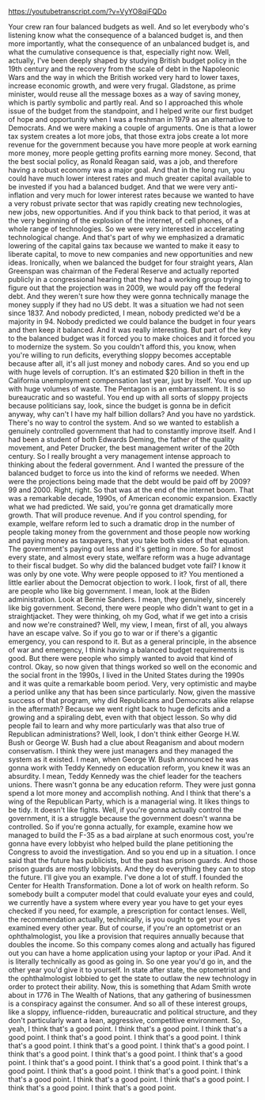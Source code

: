 https://youtubetranscript.com/?v=VyYO8qiFQDo

 Your crew ran four balanced budgets as well. And so let everybody who's listening know what the consequence of a balanced budget is, and then more importantly, what the consequence of an unbalanced budget is, and what the cumulative consequence is that, especially right now. Well, actually, I've been deeply shaped by studying British budget policy in the 19th century and the recovery from the scale of debt in the Napoleonic Wars and the way in which the British worked very hard to lower taxes, increase economic growth, and were very frugal. Gladstone, as prime minister, would reuse all the message boxes as a way of saving money, which is partly symbolic and partly real. And so I approached this whole issue of the budget from the standpoint, and I helped write our first budget of hope and opportunity when I was a freshman in 1979 as an alternative to Democrats. And we were making a couple of arguments. One is that a lower tax system creates a lot more jobs, that those extra jobs create a lot more revenue for the government because you have more people at work earning more money, more people getting profits earning more money. Second, that the best social policy, as Ronald Reagan said, was a job, and therefore having a robust economy was a major goal. And that in the long run, you could have much lower interest rates and much greater capital available to be invested if you had a balanced budget. And that we were very anti-inflation and very much for lower interest rates because we wanted to have a very robust private sector that was rapidly creating new technologies, new jobs, new opportunities. And if you think back to that period, it was at the very beginning of the explosion of the internet, of cell phones, of a whole range of technologies. So we were very interested in accelerating technological change. And that's part of why we emphasized a dramatic lowering of the capital gains tax because we wanted to make it easy to liberate capital, to move to new companies and new opportunities and new ideas. Ironically, when we balanced the budget for four straight years, Alan Greenspan was chairman of the Federal Reserve and actually reported publicly in a congressional hearing that they had a working group trying to figure out that the projection was in 2009, we would pay off the federal debt. And they weren't sure how they were gonna technically manage the money supply if they had no US debt. It was a situation we had not seen since 1837. And nobody predicted, I mean, nobody predicted we'd be a majority in 94. Nobody predicted we could balance the budget in four years and then keep it balanced. And it was really interesting. But part of the key to the balanced budget was it forced you to make choices and it forced you to modernize the system. So you couldn't afford this, you know, when you're willing to run deficits, everything sloppy becomes acceptable because after all, it's all just money and nobody cares. And so you end up with huge levels of corruption. It's an estimated $20 billion in theft in the California unemployment compensation last year, just by itself. You end up with huge volumes of waste. The Pentagon is an embarrassment. It is so bureaucratic and so wasteful. You end up with all sorts of sloppy projects because politicians say, look, since the budget is gonna be in deficit anyway, why can't I have my half billion dollars? And you have no yardstick. There's no way to control the system. And so we wanted to establish a genuinely controlled government that had to constantly improve itself. And I had been a student of both Edwards Deming, the father of the quality movement, and Peter Drucker, the best management writer of the 20th century. So I really brought a very management intense approach to thinking about the federal government. And I wanted the pressure of the balanced budget to force us into the kind of reforms we needed. When were the projections being made that the debt would be paid off by 2009? 99 and 2000. Right, right. So that was at the end of the internet boom. That was a remarkable decade, 1990s, of American economic expansion. Exactly what we had predicted. We said, you're gonna get dramatically more growth. That will produce revenue. And if you control spending, for example, welfare reform led to such a dramatic drop in the number of people taking money from the government and those people now working and paying money as taxpayers, that you take both sides of that equation. The government's paying out less and it's getting in more. So for almost every state, and almost every state, welfare reform was a huge advantage to their fiscal budget. So why did the balanced budget vote fail? I know it was only by one vote. Why were people opposed to it? You mentioned a little earlier about the Democrat objection to work. I look, first of all, there are people who like big government. I mean, look at the Biden administration. Look at Bernie Sanders. I mean, they genuinely, sincerely like big government. Second, there were people who didn't want to get in a straightjacket. They were thinking, oh my God, what if we get into a crisis and now we're constrained? Well, my view, I mean, first of all, you always have an escape valve. So if you go to war or if there's a gigantic emergency, you can respond to it. But as a general principle, in the absence of war and emergency, I think having a balanced budget requirements is good. But there were people who simply wanted to avoid that kind of control. Okay, so now given that things worked so well on the economic and the social front in the 1990s, I lived in the United States during the 1990s and it was quite a remarkable boom period. Very, very optimistic and maybe a period unlike any that has been since particularly. Now, given the massive success of that program, why did Republicans and Democrats alike relapse in the aftermath? Because we went right back to huge deficits and a growing and a spiraling debt, even with that object lesson. So why did people fail to learn and why more particularly was that also true of Republican administrations? Well, look, I don't think either George H.W. Bush or George W. Bush had a clue about Reaganism and about modern conservatism. I think they were just managers and they managed the system as it existed. I mean, when George W. Bush announced he was gonna work with Teddy Kennedy on education reform, you knew it was an absurdity. I mean, Teddy Kennedy was the chief leader for the teachers unions. There wasn't gonna be any education reform. They were just gonna spend a lot more money and accomplish nothing. And I think that there's a wing of the Republican Party, which is a managerial wing. It likes things to be tidy. It doesn't like fights. Well, if you're gonna actually control the government, it is a struggle because the government doesn't wanna be controlled. So if you're gonna actually, for example, examine how we managed to build the F-35 as a bad airplane at such enormous cost, you're gonna have every lobbyist who helped build the plane petitioning the Congress to avoid the investigation. And so you end up in a situation. I once said that the future has publicists, but the past has prison guards. And those prison guards are mostly lobbyists. And they do everything they can to stop the future. I'll give you an example. I've done a lot of stuff. I founded the Center for Health Transformation. Done a lot of work on health reform. So somebody built a computer model that could evaluate your eyes and could, we currently have a system where every year you have to get your eyes checked if you need, for example, a prescription for contact lenses. Well, the recommendation actually, technically, is you ought to get your eyes examined every other year. But of course, if you're an optometrist or an ophthalmologist, you like a provision that requires annually because that doubles the income. So this company comes along and actually has figured out you can have a home application using your laptop or your iPad. And it is literally technically as good as going in. So one year you'd go in, and the other year you'd give it to yourself. In state after state, the optometrist and the ophthalmologist lobbied to get the state to outlaw the new technology in order to protect their ability. Now, this is something that Adam Smith wrote about in 1776 in The Wealth of Nations, that any gathering of businessmen is a conspiracy against the consumer. And so all of these interest groups, like a sloppy, influence-ridden, bureaucratic and political structure, and they don't particularly want a lean, aggressive, competitive environment. So, yeah, I think that's a good point. I think that's a good point. I think that's a good point. I think that's a good point. I think that's a good point. I think that's a good point. I think that's a good point. I think that's a good point. I think that's a good point. I think that's a good point. I think that's a good point. I think that's a good point. I think that's a good point. I think that's a good point. I think that's a good point. I think that's a good point. I think that's a good point. I think that's a good point. I think that's a good point. I think that's a good point. I think that's a good point.